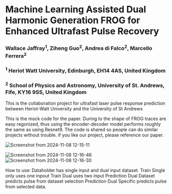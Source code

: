 # Machine Learning Assisted Dual Harmonic Generation FROG for Enhanced Ultrafast Pulse Recovery


### Wallace Jaffray<sup>1</sup>, Ziheng Guo<sup>2</sup>, Andrea di Falco<sup>2</sup>, Marcello Ferrera<sup>2</sup>
###  <sup>1</sup> Heriot Watt University, Edinburgh, EH14 4AS, United Kingdom
###  <sup>2</sup> School of Physics and Astronomy, University of St. Andrews, Fife, KY16 9SS, United Kingdom




This is the collaboration project for ultrafast laser pulse response prediction between Heriot-Watt University and the University of St Andrews 

This is the mock code for the paper. During to the shape of FROG traces are easy regonized, thus using the encoder-decoder model performs roughly the same as using Resnet9. 
The code is shared so people can do similar projects without trouble. if you like our project, please reference our paper.


![Screenshot from 2024-11-08 12-15-11](https://github.com/user-attachments/assets/937ed801-9cbf-491f-870f-957111a5ae2e)


![Screenshot from 2024-11-08 12-16-46](https://github.com/user-attachments/assets/ef35b51f-23d5-4217-a2e8-0fea9eb0c058)
![Screenshot from 2024-11-08 12-16-30](https://github.com/user-attachments/assets/59a77170-409b-47c1-b73b-7413474e3dc1)




How to use: 
Dataholder has single input and dual input dataset.
Train Single only uses one inpout
Train Dual uses two input
Prediction Dual Dataset predicts pulse from dataset selection
Prediction Dual Specific predicts pulse from selected data.

